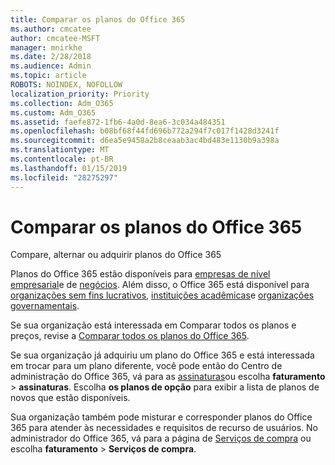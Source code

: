 ```yaml
---
title: Comparar os planos do Office 365
ms.author: cmcatee
author: cmcatee-MSFT
manager: mnirkhe
ms.date: 2/28/2018
ms.audience: Admin
ms.topic: article
ROBOTS: NOINDEX, NOFOLLOW
localization_priority: Priority
ms.collection: Adm_O365
ms.custom: Adm_O365
ms.assetid: faefe872-1fb6-4a0d-8ea6-3c034a484351
ms.openlocfilehash: b08bf68f44fd696b772a294f7c017f1428d3241f
ms.sourcegitcommit: d6ea5e9458a2b8ceaab3ac4bd483e1130b9a398a
ms.translationtype: MT
ms.contentlocale: pt-BR
ms.lasthandoff: 01/15/2019
ms.locfileid: "28275297"
---
```

# <a name="compare-office-365-plans"></a>Comparar os planos do Office 365

Compare, alternar ou adquirir planos do Office 365
  
Planos do Office 365 estão disponíveis para [empresas de nível empresarial](https://products.office.com/en-us/business/compare-more-office-365-for-business-plans)e de [negócios](https://products.office.com/en-us/compare-all-microsoft-office-products?tab=2). Além disso, o Office 365 está disponível para [organizações sem fins lucrativos](https://products.office.com/en-us/nonprofit/office-365-nonprofit-plans-and-pricing?tab=1), [instituições acadêmicas](https://products.office.com/en-us/academic/compare-office-365-education-plans)e [organizações governamentais](https://products.office.com/en-us/government/compare-office-365-government-plans).
  
Se sua organização está interessada em Comparar todos os planos e preços, revise a [Comparar todos os planos do Office 365](https://products.office.com/en-us/business/compare-more-office-365-for-business-plans).
  
Se sua organização já adquiriu um plano do Office 365 e está interessada em trocar para um plano diferente, você pode então do Centro de administração do Office 365, vá para as [assinaturas](https://go.microsoft.com/fwlink/p/?linkid=842054)ou escolha **faturamento** \> **assinaturas**. Escolha **os planos de opção** para exibir a lista de planos de novos que estão disponíveis. 
  
Sua organização também pode misturar e corresponder planos do Office 365 para atender às necessidades e requisitos de recurso de usuários. No administrador do Office 365, vá para a página de [Serviços de compra](https://go.microsoft.com/fwlink/p/?linkid=868433) ou escolha **faturamento** \> **Serviços de compra**.
  

